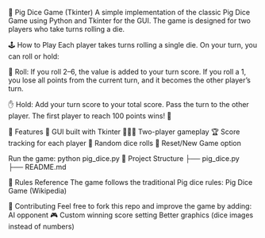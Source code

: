🎲 Pig Dice Game (Tkinter)
A simple implementation of the classic Pig Dice Game using Python and Tkinter for the GUI.
The game is designed for two players who take turns rolling a die.

🕹️ How to Play
Each player takes turns rolling a single die.
On your turn, you can roll or hold:

🎲 Roll:
If you roll 2–6, the value is added to your turn score.
If you roll a 1, you lose all points from the current turn, and it becomes the other player’s turn.

✋ Hold:
Add your turn score to your total score.
Pass the turn to the other player.
The first player to reach 100 points wins! 🎉

🚀 Features
🎨 GUI built with Tkinter
🧑‍🤝‍🧑 Two-player gameplay
🏆 Score tracking for each player
🎲 Random dice rolls
🔄 Reset/New Game option

Run the game:
python pig_dice.py
📂 Project Structure
├── pig_dice.py       
├── README.md      

📖 Rules Reference
The game follows the traditional Pig dice rules: Pig Dice Game (Wikipedia)

🤝 Contributing
Feel free to fork this repo and improve the game by adding:
AI opponent 🎮
Custom winning score setting
Better graphics (dice images instead of numbers)

